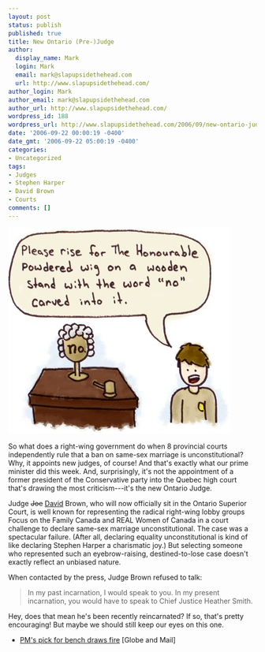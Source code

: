 ```yaml
---
layout: post
status: publish
published: true
title: New Ontario (Pre-)Judge
author:
  display_name: Mark
  login: Mark
  email: mark@slapupsidethehead.com
  url: http://www.slapupsidethehead.com/
author_login: Mark
author_email: mark@slapupsidethehead.com
author_url: http://www.slapupsidethehead.com/
wordpress_id: 188
wordpress_url: http://www.slapupsidethehead.com/2006/09/new-ontario-judge/
date: '2006-09-22 00:00:19 -0400'
date_gmt: '2006-09-22 05:00:19 -0400'
categories:
- Uncategorized
tags:
- Judges
- Stephen Harper
- David Brown
- Courts
comments: []
---
```

![New Judge](/wp-content/media/2006/09/new_judge.jpg)

So what does a right-wing government do when 8 provincial courts independently rule that a ban on same-sex marriage is unconstitutional? Why, it appoints new judges, of course! And that's exactly what our prime minister did this week. And, surprisingly, it's not the appointment of a former president of the Conservative party into the Quebec high court that's drawing the most criticism---it's the new Ontario Judge.

Judge ~~Joe~~ <ins>David</ins> Brown, who will now officially sit in the Ontario Superior Court, is well known for representing the radical right-wing lobby groups Focus on the Family Canada and REAL Women of Canada in a court challenge to declare same-sex marriage unconstitutional. The case was a spectacular failure. (After all, declaring equality unconstitutional is kind of like declaring Stephen Harper a charismatic joy.) But selecting someone who represented such an eyebrow-raising, destined-to-lose case doesn't exactly reflect an unbiased nature.

When contacted by the press, Judge Brown refused to talk:

> In my past incarnation, I would speak to you. In my present incarnation, you would have to speak to Chief Justice Heather Smith.

Hey, does that mean he's been recently reincarnated? If so, that's pretty encouraging! But maybe we should still keep our eyes on this one.

- [PM's pick for bench draws fire](http://www.theglobeandmail.com/servlet/story/LAC.20060921.HARPERJUDGE21/TPStory/TPNational/Ontario/) [Globe and Mail]
